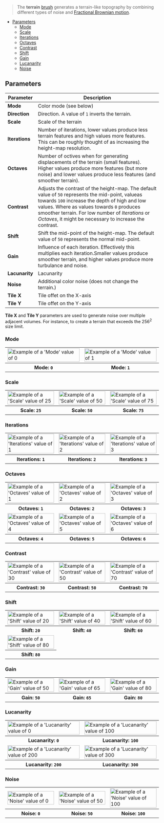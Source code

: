 > The **terrain** [brush](Brush-Shaders) generates a terrain-like topography by combining different types of noise and [Fractional Brownian motion](https://en.wikipedia.org/wiki/Fractional_Brownian_motion).

<!-- TOC -->
- [Parameters](#parameters)
  - [Mode](#mode)
  - [Scale](#scale)
  - [Iterations](#iterations)
  - [Octaves](#octaves)
  - [Contrast](#contrast)
  - [Shift](#shift)
  - [Gain](#gain)
  - [Lucanarity](#lucanarity)
  - [Noise](#noise)

## Parameters

Parameter | Description
--------- | -----------
**Mode**       | Color mode (see below)
**Direction**  | Direction. A value of `1` inverts the terrain.
**Scale**      | Scale of the terrain
**Iterations** | Number of iterations, lower values produce less terrain features and high values more features. This can be roughly thought of as increasing the height-map resolution.
**Octaves**    | Number of octives when for generating displacements of the terrain (small features). Higher values produce more features (but more noise) and lower values produce less features (and smoother terrain).
**Contrast**   | Adjusts the contrast of the height-map. The default value of `50` represents the mid-point, valueas towards `100` increase the depth of high and low values. Where as values towards `0` produces smoother terrain. For low number of *Iterations* or *Octaves*, it might be necessary to increase the contrast.
**Shift**      | Shift the mid-point of the height-map. The default value of `50` represents the normal mid-point.
**Gain**       | Influence of each iteration. Effectively this multiplies each iteration.Smaller values produce smoother terrain, and higher values produce more turbulance and noise.
**Lacunarity** | Lacunarity
**Noise**      | Additional color noise (does not change the terrain.)
**Tile X** | Tile offet on the X-axis
**Tile Y** | Tile offet on the Y-axis

**Tile X** and **Tile Y** parameters are used to generate noise over multiple adjacent volumes. For instance, to create a terrain that exceeds the 256<sup>2</sup> size limit.

### Mode

<!-- SAMPLE terrain mode 2 -->
<table>
	<tr>
		<td width="50%"><img width="100%" src="https://s3.amazonaws.com/misc.lachlanmcdonald.com/magicavoxel-shaders/0.13.0/terrain_mode0.jpg" alt="Example of a 'Mode' value of 0"></td>
		<td width="50%"><img width="100%" src="https://s3.amazonaws.com/misc.lachlanmcdonald.com/magicavoxel-shaders/0.13.0/terrain_mode1.jpg" alt="Example of a 'Mode' value of 1"></td>
	</tr>
	<tr>
		<th>Mode: <code>0</code></th>
		<th>Mode: <code>1</code></th>
	</tr>
</table>
<!-- END -->

### Scale

<!-- SAMPLE terrain scale 3 -->
<table>
	<tr>
		<td width="33.33%"><img width="100%" src="https://s3.amazonaws.com/misc.lachlanmcdonald.com/magicavoxel-shaders/0.13.0/terrain_scale25.jpg" alt="Example of a 'Scale' value of 25"></td>
		<td width="33.33%"><img width="100%" src="https://s3.amazonaws.com/misc.lachlanmcdonald.com/magicavoxel-shaders/0.13.0/terrain_scale50.jpg" alt="Example of a 'Scale' value of 50"></td>
		<td width="33.33%"><img width="100%" src="https://s3.amazonaws.com/misc.lachlanmcdonald.com/magicavoxel-shaders/0.13.0/terrain_scale75.jpg" alt="Example of a 'Scale' value of 75"></td>
	</tr>
	<tr>
		<th>Scale: <code>25</code></th>
		<th>Scale: <code>50</code></th>
		<th>Scale: <code>75</code></th>
	</tr>
</table>
<!-- END -->

### Iterations

<!-- SAMPLE terrain iterations 3 -->
<table>
	<tr>
		<td width="33.33%"><img width="100%" src="https://s3.amazonaws.com/misc.lachlanmcdonald.com/magicavoxel-shaders/0.13.0/terrain_iterations1.jpg" alt="Example of a 'Iterations' value of 1"></td>
		<td width="33.33%"><img width="100%" src="https://s3.amazonaws.com/misc.lachlanmcdonald.com/magicavoxel-shaders/0.13.0/terrain_iterations2.jpg" alt="Example of a 'Iterations' value of 2"></td>
		<td width="33.33%"><img width="100%" src="https://s3.amazonaws.com/misc.lachlanmcdonald.com/magicavoxel-shaders/0.13.0/terrain_iterations3.jpg" alt="Example of a 'Iterations' value of 3"></td>
	</tr>
	<tr>
		<th>Iterations: <code>1</code></th>
		<th>Iterations: <code>2</code></th>
		<th>Iterations: <code>3</code></th>
	</tr>
</table>
<!-- END -->

### Octaves

<!-- SAMPLE terrain octaves 3 -->
<table>
	<tr>
		<td width="33.33%"><img width="100%" src="https://s3.amazonaws.com/misc.lachlanmcdonald.com/magicavoxel-shaders/0.13.0/terrain_octaves1.jpg" alt="Example of a 'Octaves' value of 1"></td>
		<td width="33.33%"><img width="100%" src="https://s3.amazonaws.com/misc.lachlanmcdonald.com/magicavoxel-shaders/0.13.0/terrain_octaves2.jpg" alt="Example of a 'Octaves' value of 2"></td>
		<td width="33.33%"><img width="100%" src="https://s3.amazonaws.com/misc.lachlanmcdonald.com/magicavoxel-shaders/0.13.0/terrain_octaves3.jpg" alt="Example of a 'Octaves' value of 3"></td>
	</tr>
	<tr>
		<th>Octaves: <code>1</code></th>
		<th>Octaves: <code>2</code></th>
		<th>Octaves: <code>3</code></th>
	</tr>
	<tr>
		<td width="33.33%"><img width="100%" src="https://s3.amazonaws.com/misc.lachlanmcdonald.com/magicavoxel-shaders/0.13.0/terrain_octaves4.jpg" alt="Example of a 'Octaves' value of 4"></td>
		<td width="33.33%"><img width="100%" src="https://s3.amazonaws.com/misc.lachlanmcdonald.com/magicavoxel-shaders/0.13.0/terrain_octaves5.jpg" alt="Example of a 'Octaves' value of 5"></td>
		<td width="33.33%"><img width="100%" src="https://s3.amazonaws.com/misc.lachlanmcdonald.com/magicavoxel-shaders/0.13.0/terrain_octaves6.jpg" alt="Example of a 'Octaves' value of 6"></td>
	</tr>
	<tr>
		<th>Octaves: <code>4</code></th>
		<th>Octaves: <code>5</code></th>
		<th>Octaves: <code>6</code></th>
	</tr>
</table>
<!-- END -->

### Contrast

<!-- SAMPLE terrain contrast 3 -->
<table>
	<tr>
		<td width="33.33%"><img width="100%" src="https://s3.amazonaws.com/misc.lachlanmcdonald.com/magicavoxel-shaders/0.13.0/terrain_contrast30.jpg" alt="Example of a 'Contrast' value of 30"></td>
		<td width="33.33%"><img width="100%" src="https://s3.amazonaws.com/misc.lachlanmcdonald.com/magicavoxel-shaders/0.13.0/terrain_contrast50.jpg" alt="Example of a 'Contrast' value of 50"></td>
		<td width="33.33%"><img width="100%" src="https://s3.amazonaws.com/misc.lachlanmcdonald.com/magicavoxel-shaders/0.13.0/terrain_contrast70.jpg" alt="Example of a 'Contrast' value of 70"></td>
	</tr>
	<tr>
		<th>Contrast: <code>30</code></th>
		<th>Contrast: <code>50</code></th>
		<th>Contrast: <code>70</code></th>
	</tr>
</table>
<!-- END -->

### Shift

<!-- SAMPLE terrain shift 3 -->
<table>
	<tr>
		<td width="33.33%"><img width="100%" src="https://s3.amazonaws.com/misc.lachlanmcdonald.com/magicavoxel-shaders/0.13.0/terrain_shift20.jpg" alt="Example of a 'Shift' value of 20"></td>
		<td width="33.33%"><img width="100%" src="https://s3.amazonaws.com/misc.lachlanmcdonald.com/magicavoxel-shaders/0.13.0/terrain_shift40.jpg" alt="Example of a 'Shift' value of 40"></td>
		<td width="33.33%"><img width="100%" src="https://s3.amazonaws.com/misc.lachlanmcdonald.com/magicavoxel-shaders/0.13.0/terrain_shift60.jpg" alt="Example of a 'Shift' value of 60"></td>
	</tr>
	<tr>
		<th>Shift: <code>20</code></th>
		<th>Shift: <code>40</code></th>
		<th>Shift: <code>60</code></th>
	</tr>
	<tr>
		<td width="33.33%"><img width="100%" src="https://s3.amazonaws.com/misc.lachlanmcdonald.com/magicavoxel-shaders/0.13.0/terrain_shift80.jpg" alt="Example of a 'Shift' value of 80"></td>
	</tr>
	<tr>
		<th>Shift: <code>80</code></th>
	</tr>
</table>
<!-- END -->

### Gain

<!-- SAMPLE terrain gain 3 -->
<table>
	<tr>
		<td width="33.33%"><img width="100%" src="https://s3.amazonaws.com/misc.lachlanmcdonald.com/magicavoxel-shaders/0.13.0/terrain_gain50.jpg" alt="Example of a 'Gain' value of 50"></td>
		<td width="33.33%"><img width="100%" src="https://s3.amazonaws.com/misc.lachlanmcdonald.com/magicavoxel-shaders/0.13.0/terrain_gain65.jpg" alt="Example of a 'Gain' value of 65"></td>
		<td width="33.33%"><img width="100%" src="https://s3.amazonaws.com/misc.lachlanmcdonald.com/magicavoxel-shaders/0.13.0/terrain_gain80.jpg" alt="Example of a 'Gain' value of 80"></td>
	</tr>
	<tr>
		<th>Gain: <code>50</code></th>
		<th>Gain: <code>65</code></th>
		<th>Gain: <code>80</code></th>
	</tr>
</table>
<!-- END -->

### Lucanarity

<!-- SAMPLE terrain lucanarity 2 -->
<table>
	<tr>
		<td width="50%"><img width="100%" src="https://s3.amazonaws.com/misc.lachlanmcdonald.com/magicavoxel-shaders/0.13.0/terrain_lucanarity0.jpg" alt="Example of a 'Lucanarity' value of 0"></td>
		<td width="50%"><img width="100%" src="https://s3.amazonaws.com/misc.lachlanmcdonald.com/magicavoxel-shaders/0.13.0/terrain_lucanarity100.jpg" alt="Example of a 'Lucanarity' value of 100"></td>
	</tr>
	<tr>
		<th>Lucanarity: <code>0</code></th>
		<th>Lucanarity: <code>100</code></th>
	</tr>
	<tr>
		<td width="50%"><img width="100%" src="https://s3.amazonaws.com/misc.lachlanmcdonald.com/magicavoxel-shaders/0.13.0/terrain_lucanarity200.jpg" alt="Example of a 'Lucanarity' value of 200"></td>
		<td width="50%"><img width="100%" src="https://s3.amazonaws.com/misc.lachlanmcdonald.com/magicavoxel-shaders/0.13.0/terrain_lucanarity300.jpg" alt="Example of a 'Lucanarity' value of 300"></td>
	</tr>
	<tr>
		<th>Lucanarity: <code>200</code></th>
		<th>Lucanarity: <code>300</code></th>
	</tr>
</table>
<!-- END -->

### Noise

<!-- SAMPLE terrain noise 3 -->
<table>
	<tr>
		<td width="33.33%"><img width="100%" src="https://s3.amazonaws.com/misc.lachlanmcdonald.com/magicavoxel-shaders/0.13.0/terrain_noise0.jpg" alt="Example of a 'Noise' value of 0"></td>
		<td width="33.33%"><img width="100%" src="https://s3.amazonaws.com/misc.lachlanmcdonald.com/magicavoxel-shaders/0.13.0/terrain_noise50.jpg" alt="Example of a 'Noise' value of 50"></td>
		<td width="33.33%"><img width="100%" src="https://s3.amazonaws.com/misc.lachlanmcdonald.com/magicavoxel-shaders/0.13.0/terrain_noise100.jpg" alt="Example of a 'Noise' value of 100"></td>
	</tr>
	<tr>
		<th>Noise: <code>0</code></th>
		<th>Noise: <code>50</code></th>
		<th>Noise: <code>100</code></th>
	</tr>
</table>
<!-- END -->
